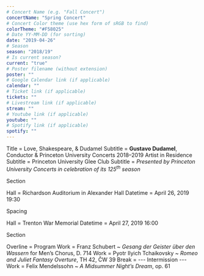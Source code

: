 ```yaml
---
# Concert Name (e.g. "Fall Concert")
concertName: "Spring Concert"
# Concert Color theme (use hex form of sRGB to find)
colorTheme: "#F58025"
# Date YY-MM-DD (for sorting)
date: "2019-04-26"
# Season
season: "2018/19"
# Is current season?
current: "true"
# Poster filename (without extension)
poster: ""
# Google Calendar link (if applicable)
calendar: ""
# Ticket link (if applicable)
tickets: ""
# Livestream link (if applicable)
stream: ""
# Youtube link (if applicable)
youtube: ""
# Spotify link (if applicable)
spotify: ""
---
```

Title = Love, Shakespeare, & Dudamel
Subtitle = **Gustavo Dudamel**, Conductor & Princeton University Concerts 2018–2019 Artist in Residence
Subtitle = Princeton University Glee Club
Subtitle = *Presented by Princeton University Concerts in celebration of its 125<sup>th</sup> season*

Section

Hall = Richardson Auditorium in Alexander Hall
Datetime = April 26, 2019 19:30

Spacing

Hall = Trenton War Memorial
Datetime = April 27, 2019 16:00

Section

Overline = Program
Work = Franz Schubert ~ *Gesang der Geister über den Wassern* for Men’s Chorus, D. 714
Work = Pyotr Ilyich Tchaikovsky ~ *Romeo and Juliet Fantasy Overture*, TH 42, ČW 39
Break = --- Intermission ---
Work = Felix Mendelssohn ~ *A Midsummer Night’s Dream*, op. 61
